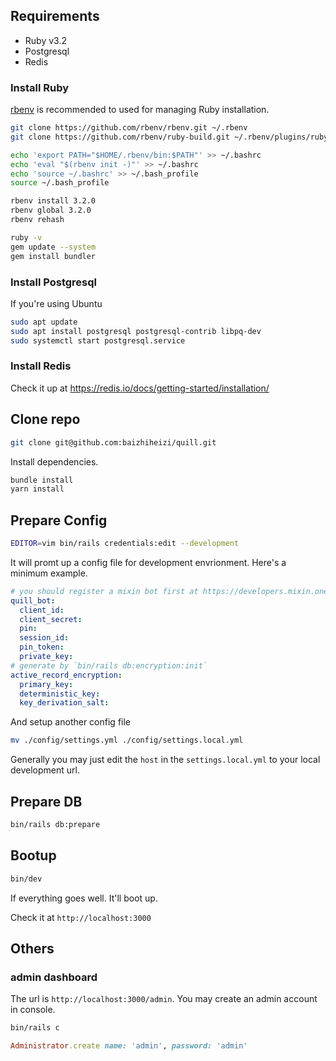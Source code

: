 ## Requirements

- Ruby v3.2
- Postgresql
- Redis

### Install Ruby

[rbenv](https://github.com/rbenv/rbenv) is recommended to used for managing Ruby installation.

```bash
git clone https://github.com/rbenv/rbenv.git ~/.rbenv
git clone https://github.com/rbenv/ruby-build.git ~/.rbenv/plugins/ruby-build

echo 'export PATH="$HOME/.rbenv/bin:$PATH"' >> ~/.bashrc
echo 'eval "$(rbenv init -)"' >> ~/.bashrc
echo 'source ~/.bashrc' >> ~/.bash_profile
source ~/.bash_profile

rbenv install 3.2.0
rbenv global 3.2.0
rbenv rehash

ruby -v
gem update --system
gem install bundler
```

### Install Postgresql

If you're using Ubuntu

```bash
sudo apt update
sudo apt install postgresql postgresql-contrib libpq-dev
sudo systemctl start postgresql.service
```

### Install Redis

Check it up at https://redis.io/docs/getting-started/installation/

## Clone repo

```bash
git clone git@github.com:baizhiheizi/quill.git
```

Install dependencies.

```bash
bundle install
yarn install
```

## Prepare Config

```bash
EDITOR=vim bin/rails credentials:edit --development
```

It will promt up a config file for development envrionment. Here's a minimum example.

```yaml
# you should register a mixin bot first at https://developers.mixin.one/dashboard
quill_bot:
  client_id:
  client_secret:
  pin:
  session_id:
  pin_token:
  private_key:
# generate by `bin/rails db:encryption:init`
active_record_encryption:
  primary_key:
  deterministic_key:
  key_derivation_salt:
```

And setup another config file

```bash
mv ./config/settings.yml ./config/settings.local.yml
```

Generally you may just edit the `host` in the `settings.local.yml` to your local development url.

## Prepare DB

```bash
bin/rails db:prepare
```

## Bootup

```bash
bin/dev
```

If everything goes well. It'll boot up.

Check it at `http://localhost:3000`

## Others

### admin dashboard

The url is `http://localhost:3000/admin`. You may create an admin account in console.

```bash
bin/rails c
```

```ruby
Administrator.create name: 'admin', password: 'admin'
```
